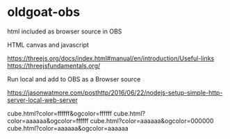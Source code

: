 # oldgoat-obs
html included as browser source in OBS

HTML canvas and javascript

https://threejs.org/docs/index.html#manual/en/introduction/Useful-links
https://threejsfundamentals.org/

Run local and add to OBS as a Browser source

https://jasonwatmore.com/posthttp/2016/06/22/nodejs-setup-simple-http-server-local-web-server


cube.html?color=ffffff&ogcolor=ffffff
cube.html?color=aaaaaa&ogcolor=ffffff
cube.html?color=aaaaaa&ogcolor=000000
cube.html?color=aaaaaa&ogcolor=aaaaaa